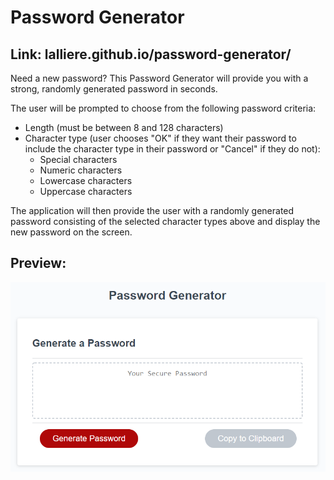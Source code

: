 # Password Generator


## Link: lalliere.github.io/password-generator/

Need a new password? This Password Generator will provide you with a strong, randomly generated password in seconds.

The user will be prompted to choose from the following password criteria:
* Length (must be between 8 and 128 characters)
* Character type (user chooses "OK" if they want their password to include the character type in their password or "Cancel" if they do not):
    * Special characters
    * Numeric characters
    * Lowercase characters
    * Uppercase characters

The application will then provide the user with a randomly generated password consisting of the selected character types above and display the new password on the screen.

## Preview: 

<img src = assets/js-homework-demo.png>